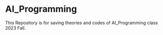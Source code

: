 # AI_Programming
This Repository is for saving theories and codes of AI_Programming class 2023 Fall.
